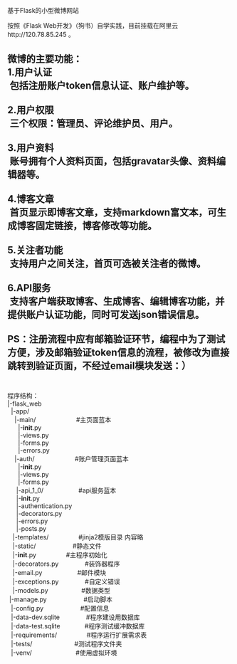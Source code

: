 基于Flask的小型微博网站

按照《Flask Web开发》（狗书）自学实践，目前挂载在阿里云http://120.78.85.245 。

微博的主要功能：
<br>
1.用户认证<br>
  包括注册账户token信息认证、账户维护等。<br>
<br> 
2.用户权限<br>
  三个权限：管理员、评论维护员、用户。<br>
<br> 
3.用户资料<br>
  账号拥有个人资料页面，包括gravatar头像、资料编辑器等。<br>
<br> 
4.博客文章<br>
  首页显示即博客文章，支持markdown富文本，可生成博客固定链接，博客修改等功能。<br>
<br> 
5.关注者功能<br>
  支持用户之间关注，首页可选被关注者的微博。<br>
<br> 
6.API服务<br>
  支持客户端获取博客、生成博客、编辑博客功能，并提供账户认证功能，同时可发送json错误信息。<br>
<br> 
PS：注册流程中应有邮箱验证环节，编程中为了测试方便，涉及邮箱验证token信息的流程，被修改为直接跳转到验证页面，不经过email模块发送：）<br>
<br> 
---
程序结构：<br>
|-flask_web<br>
    |-app/<br>
       |-main/                       #主页面蓝本<br>
        |-__init__.py<br>
           |-views.py<br>
           |-forms.py<br>
           |-errors.py<br>
     |-auth/                       #账户管理页面蓝本<br>
       |-__init__.py<br>
           |-views.py<br>
           |-forms.py<br>
       |-api_1_0/                    #api服务蓝本<br>
      |-__init__.py<br>
          |-authentication.py<br>
          |-decorators.py<br>
          |-errors.py<br>
          |-posts.py<br>
     |-templates/                  #jinja2模版目录 内容略<br>
     |-static/                     #静态文件<br>
     |-__init__.py                 #主程序初始化<br>
     |-decorators.py               #装饰器程序<br>
     |-email.py                    #邮件模块<br>
     |-exceptions.py               #自定义错误<br>
     |-models.py                   #数据类型<br>
   |-manage.py                     #启动脚本<br>
   |-config.py                       #配置信息<br>
   |-data-dev.sqlite               #程序建设用数据库<br>
   |-data-test.sqlite              #程序测试缓冲数据库<br>
   |-requirements/                 #程序运行扩展需求表<br>
   |-tests/                        #测试程序文件夹<br>
   |-venv/                         #使用虚拟环境<br>
